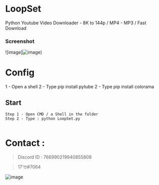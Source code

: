# LoopSet
Python Youtube Video Downloader - 8K to 144p / MP4 - MP3 / Fast Download

### Screenshot

![image]![image](https://user-images.githubusercontent.com/93615583/213894789-000a3fcd-ee53-4371-8710-d1691b0e8a28.png))

# Config

1 - Open a shell
2 - Type pip install pytube
2 - Type pip install colorama

## Start 
```
Step 1 - Open CMD / a Shell in the folder
Step 2 - Type : python LoopSet.py


```



# Contact : 
> Discord ID : 766990219940855808

> 17'🤓#7064                      



![image](https://media.discordapp.net/attachments/945746542424387615/945778865727479958/20220205_130153.gif)
